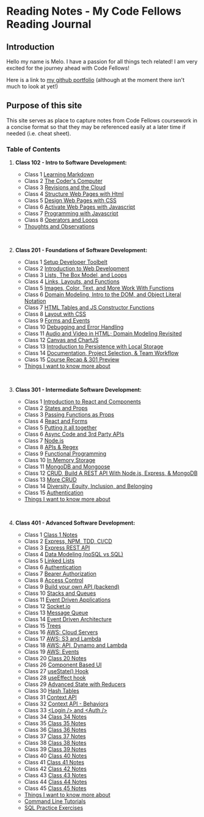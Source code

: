 # Reading Notes - My Code Fellows Reading Journal

## Introduction

Hello my name is Melo.  I have a passion for all things tech related! I am very excited for the journey ahead with Code Fellows!

Here is a link to [my github portfolio](https://github.com/MelodicXP) (although at the moment there isn't much to look at yet!)

## Purpose of this site

This site serves as place to capture notes from Code Fellows coursework in a concise format so that they may be referenced easily at a later time if needed (i.e. cheat sheet).  

### Table of Contents

1. **Class 102 - Intro to Software Development:**

    * Class 1 [Learning Markdown](102/class1learningmarkdown.md)
    * Class 2 [The Coder's Computer](102/class2thecoderscomputer.md)
    * Class 3 [Revisions and the Cloud](102/class3revisionsandthecloud.md)
    * Class 4 [Structure Web Pages with Html](102/class4structurewebpageswithhtml.md)
    * Class 5 [Design Web Pages with CSS](102/class5designwebpageswithcss.md)
    * Class 6 [Activate Web Pages with Javascript](102/class6activatewebpageswithjavascript.md)
    * Class 7 [Programming with Javascript](102/class7programmingwithjavascript.md)
    * Class 8 [Operators and Loops](102/class8operatorsandloops.md)
    * [Thoughts and Observations](102/thoughts-and-observations.md)

    &nbsp;
2. **Class 201 - Foundations of Software Development:**

    * Class 1 [Setup Developer Toolbelt](201/201class1.md)
    * Class 2 [Introduction to Web Development](201/201class2.md)
    * Class 3 [Lists, The Box Model, and Loops](201/201class3.md)
    * Class 4 [Links, Layouts, and Functions](201/201class4.md)
    * Class 5 [Images, Color, Text, and More Work With Functions](201/201class5.md)
    * Class 6 [Domain Modeling, Intro to the DOM, and Object Literal Notation](201/201class6.md)
    * Class 7 [HTML Tables and JS Constructor Functions](201/201class7.md)
    * Class 8 [Layout with CSS](201/201class8.md)
    * Class 9 [Forms and Events](201/201class9.md)
    * Class 10 [Debugging and Error Handling](201/201class10.md)
    * Class 11 [Audio and Video in HTML; Domain Modeling Revisited](201/201class11.md)
    * Class 12 [Canvas and ChartJS](201/201class12.md)
    * Class 13 [Introduction to Persistence with Local Storage](201/201class13.md)
    * Class 14 [Documentation, Project Selection, & Team Workflow](201/201class14.md)
    * Class 15 [Course Recap & 301 Preview](201/201class15.md)
    * [Things I want to know more about](201/things-I-want-to-know-more-about.md)

    &nbsp;
3. **Class 301 - Intermediate Software Development:**

    * Class 1 [Introduction to React and Components](301/301class1.md)
    * Class 2 [States and Props](301/301class2.md)
    * Class 3 [Passing Functions as Props](301/301class3.md)
    * Class 4 [React and Forms](301/301class4.md)
    * Class 5 [Putting it all together](301/301class5.md)
    * Class 6 [Async Code and 3rd Party APIs](301/301class6.md)
    * Class 7 [Node.js](301/301class7.md)
    * Class 8 [APIs & Regex](301/301class8.md)
    * Class 9 [Functional Programming](301/301class9.md)
    * Class 10 [In Memory Storage](301/301class10.md)
    * Class 11 [MongoDB and Mongoose](301/301class11.md)
    * Class 12 [CRUD, Build A REST API With Node.js, Express, & MongoDB](301/301class12.md)
    * Class 13 [More CRUD](301/301class13.md)
    * Class 14 [Diversity, Equity, Inclusion, and Belonging](301/301class14.md)
    * Class 15 [Authentication](301/301class15.md)
    * [Things I want to know more about](301/things-I-want-to-know-more-about.md)

    &nbsp;
4. **Class 401 - Advanced Software Development:**

    * Class 1 [Class 1 Notes](401/401class1.md)
    * Class 2 [Express, NPM, TDD, CI/CD](401/401class2.md)
    * Class 3 [Express REST API](401/401class3.md)
    * Class 4 [Data Modeling (noSQL vs SQL)](401/401class4.md)
    * Class 5 [Linked Lists](401/401class5.md)
    * Class 6 [Authentication](401/401class6.md)
    * Class 7 [Bearer Authorization](401/401class7.md)
    * Class 8 [Access Control](401/401class8.md)
    * Class 9 [Build your own API (backend)](401/401class9.md)
    * Class 10 [Stacks and Queues](401/401class10.md)
    * Class 11 [Event Driven Applications](401/401class11.md)
    * Class 12 [Socket.io](401/401class12.md)
    * Class 13 [Message Queue](401/401class13.md)
    * Class 14 [Event Driven Architecture](401/401class14.md)
    * Class 15 [Trees](401/401class15.md)
    * Class 16 [AWS: Cloud Servers](401/401class16.md)
    * Class 17 [AWS: S3 and Lambda](401/401class17.md)
    * Class 18 [AWS: API, Dynamo and Lambda](401/401class18.md)
    * Class 19 [AWS: Events](401/401class19.md)
    * Class 20 [Class 20 Notes](401/401class20.md)
    * Class 26 [Component Based UI](401/401class26.md)
    * Class 27 [useState() Hook](401/401class27.md)
    * Class 28 [useEffect hook](401/401class28.md)
    * Class 29 [Advanced State with Reducers](401/401class29.md)
    * Class 30 [Hash Tables](401/401class30.md)
    * Class 31 [Context API](401/401class31.md)
    * Class 32 [Context API - Behaviors](401/401class32.md)
    * Class 33 [\<Login /> and \<Auth />](401/401class33.md)
    * Class 34 [Class 34 Notes](401/401class34.md)
    * Class 35 [Class 35 Notes](401/401class35.md)
    * Class 36 [Class 36 Notes](401/401class36.md)
    * Class 37 [Class 37 Notes](401/401class37.md)
    * Class 38 [Class 38 Notes](401/401class38.md)
    * Class 39 [Class 39 Notes](401/401class39.md)
    * Class 40 [Class 40 Notes](401/401class40.md)
    * Class 41 [Class 41 Notes](401/401class41.md)
    * Class 42 [Class 42 Notes](401/401class42.md)
    * Class 43 [Class 43 Notes](401/401class43.md)
    * Class 44 [Class 44 Notes](401/401class44.md)
    * Class 45 [Class 45 Notes](401/401class45.md)
    * [Things I want to know more about](401/things-I-want-to-know-more-about.md)
    * [Command Line Tutorials](401/TutorialsCommandLine.md)
    * [SQL Practice Exercises](401/SQLPractice.md)
